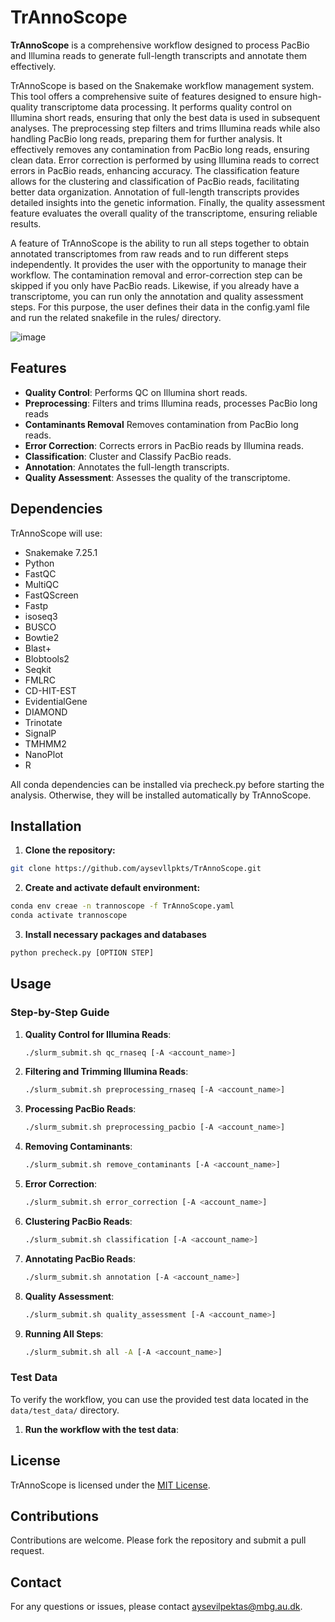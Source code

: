 # TrAnnoScope

**TrAnnoScope** is a comprehensive workflow designed to process PacBio and Illumina reads to generate full-length transcripts and annotate them effectively. 

TrAnnoScope is based on the Snakemake workflow management system. This tool offers a comprehensive suite of features designed to ensure high-quality transcriptome data processing. It performs quality control on Illumina short reads, ensuring that only the best data is used in subsequent analyses. The preprocessing step filters and trims Illumina reads while also handling PacBio long reads, preparing them for further analysis. It effectively removes any contamination from PacBio long reads, ensuring clean data. Error correction is performed by using Illumina reads to correct errors in PacBio reads, enhancing accuracy. The classification feature allows for the clustering and classification of PacBio reads, facilitating better data organization. Annotation of full-length transcripts provides detailed insights into the genetic information. Finally, the quality assessment feature evaluates the overall quality of the transcriptome, ensuring reliable results.

A feature of TrAnnoScope is the ability to run all steps together to obtain annotated transcriptomes from raw reads and to run different steps independently. It provides the user with the opportunity to manage their workflow. The contamination removal and error-correction step can be skipped if you only have PacBio reads. Likewise, if you already have a transcriptome, you can run only the annotation and quality assessment steps. For this purpose, the user defines their data in the config.yaml file and run the related snakefile in the rules/ directory.

![image](https://github.com/user-attachments/assets/004eb3db-12a6-4d37-a544-e3aed6ccb8d3)

## Features
- **Quality Control**: Performs QC on Illumina short reads.
- **Preprocessing**: Filters and trims Illumina reads, processes PacBio long reads
- **Contaminants Removal** Removes contamination from PacBio long reads.
- **Error Correction**: Corrects errors in PacBio reads by Illumina reads.
- **Classification**: Cluster and Classify PacBio reads.
- **Annotation**: Annotates the full-length transcripts.
- **Quality Assessment**: Assesses the quality of the transcriptome.

## Dependencies
TrAnnoScope will use:
- Snakemake 7.25.1
- Python
- FastQC
- MultiQC
- FastQScreen
- Fastp
- isoseq3
- BUSCO
- Bowtie2
- Blast+
- Blobtools2
- Seqkit
- FMLRC
- CD-HIT-EST
- EvidentialGene
- DIAMOND
- Trinotate
- SignalP
- TMHMM2
- NanoPlot
- R
  
All conda dependencies can be installed via precheck.py before starting the analysis. Otherwise, they will be installed automatically by TrAnnoScope.

## Installation 

  1. **Clone the repository:**
  ```bash
  git clone https://github.com/aysevllpkts/TrAnnoScope.git
  ```

  2. **Create and activate default environment:**
  ```bash
  conda env creae -n trannoscope -f TrAnnoScope.yaml
  conda activate trannoscope
  ```
  3. **Install necessary packages and databases**
  ```bash
  python precheck.py [OPTION STEP]
  ```

## Usage

### Step-by-Step Guide

1. **Quality Control for Illumina Reads**:
    ```bash
    ./slurm_submit.sh qc_rnaseq [-A <account_name>]
    ```

2. **Filtering and Trimming Illumina Reads**:
    ```bash
    ./slurm_submit.sh preprocessing_rnaseq [-A <account_name>]
    ```

3. **Processing PacBio Reads**:
    ```bash
    ./slurm_submit.sh preprocessing_pacbio [-A <account_name>]
    ```

4. **Removing Contaminants**:
    ```bash
    ./slurm_submit.sh remove_contaminants [-A <account_name>]
    ```

5. **Error Correction**:
    ```bash
    ./slurm_submit.sh error_correction [-A <account_name>]
    ```

6. **Clustering PacBio Reads**:
    ```bash
    ./slurm_submit.sh classification [-A <account_name>]
    ```

7. **Annotating PacBio Reads**:
    ```bash
    ./slurm_submit.sh annotation [-A <account_name>]
    ```

8. **Quality Assessment**:
    ```bash
    ./slurm_submit.sh quality_assessment [-A <account_name>]
    ```

9. **Running All Steps**:
    ```bash
    ./slurm_submit.sh all -A [-A <account_name>]
    ```

### Test Data

To verify the workflow, you can use the provided test data located in the `data/test_data/` directory.

1. **Run the workflow with the test data**:


## License
TrAnnoScope is licensed under the [MIT License](LICENSE).

## Contributions
Contributions are welcome. Please fork the repository and submit a pull request.

## Contact
For any questions or issues, please contact [aysevilpektas@mbg.au.dk](mailto:aysevilpektas@mbg.au.dk).
